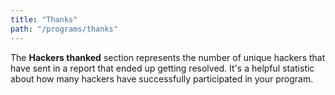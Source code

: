 ```yaml
---
title: "Thanks"
path: "/programs/thanks"
---
```


The **Hackers thanked** section represents the number of unique hackers that have sent in a report that ended up getting resolved. It's a helpful statistic about how many hackers have successfully participated in your program. 
